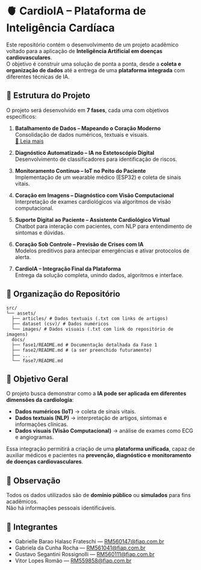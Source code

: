 # 🫀 CardiolA – Plataforma de Inteligência Cardíaca

Este repositório contém o desenvolvimento de um projeto acadêmico voltado para a aplicação de **Inteligência Artificial em doenças cardiovasculares**.  
O objetivo é construir uma solução de ponta a ponta, desde a **coleta e organização de dados** até a entrega de uma **plataforma integrada** com diferentes técnicas de IA.


## 🚀 Estrutura do Projeto

O projeto será desenvolvido em **7 fases**, cada uma com objetivos específicos:

1. **Batalhamento de Dados – Mapeando o Coração Moderno**  
   Consolidação de dados numéricos, textuais e visuais.  
   [📖 Leia mais](src/docs/fase1/README.md)

2. **Diagnóstico Automatizado – IA no Estetoscópio Digital**  
   Desenvolvimento de classificadores para identificação de riscos.

3. **Monitoramento Contínuo – IoT no Peito do Paciente**  
   Implementação de um wearable médico (ESP32) e coleta de sinais vitais.

4. **Coração em Imagens – Diagnóstico com Visão Computacional**  
   Interpretação de exames cardiológicos via algoritmos de visão computacional.

5. **Suporte Digital ao Paciente – Assistente Cardiológico Virtual**  
   Chatbot para interação com pacientes, com NLP para entendimento de sintomas e dúvidas.

6. **Coração Sob Controle – Previsão de Crises com IA**  
   Modelos preditivos para antecipar emergências e ativar protocolos de alerta.

7. **CardiolA – Integração Final da Plataforma**  
   Entrega da solução completa, unindo dados, algoritmos e interface.

## 📂 Organização do Repositório

```
src/
└── assets/
  ├── articles/ # Dados textuais (.txt com links de artigos)
  ├── dataset (csv)/ # Dados numéricos
  └── images/ # Dados visuais (.txt com link do repositório de imagens)
  docs/
  ├── fase1/README.md # Documentação detalhada da Fase 1
  ├── fase2/README.md # (a ser preenchido futuramente)
  ├── ...
  └── fase7/README.md
```

## 🎯 Objetivo Geral

O projeto busca demonstrar como a **IA pode ser aplicada em diferentes dimensões da cardiologia**:  
- **Dados numéricos (IoT)** → coleta de sinais vitais.  
- **Dados textuais (NLP)** → interpretação de artigos, sintomas e informações clínicas.  
- **Dados visuais (Visão Computacional)** → análise de exames como ECG e angiogramas.  

Essa integração permitirá a criação de uma **plataforma unificada**, capaz de auxiliar médicos e pacientes na **prevenção, diagnóstico e monitoramento de doenças cardiovasculares**.



## 📌 Observação

Todos os dados utilizados são de **domínio público** ou **simulados** para fins acadêmicos.  
Não há informações pessoais identificáveis.  


## 👥 Integrantes

- Gabrielle Barao Halasc Frateschi — RM560147@fiap.com.br
- Gabriela da Cunha Rocha — RM561041@fiap.com.br
- Gustavo Segantini Rossignolli — RM560111@fiap.com.br
- Vitor Lopes Romão — RM559858@fiap.com.br
